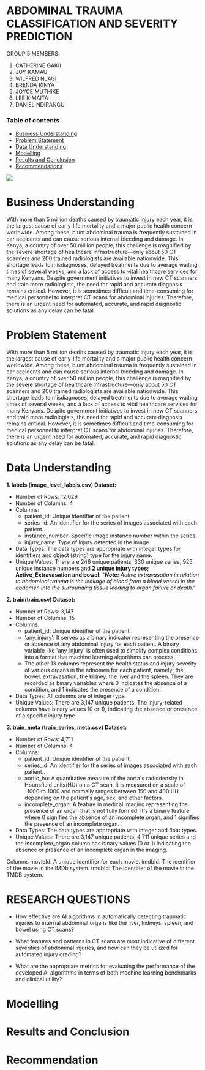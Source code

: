 # ABDOMINAL TRAUMA CLASSIFICATION AND SEVERITY PREDICTION
GROUP 5 MEMBERS:

1. CATHERINE GAKII 
2. JOY KAMAU
3. WILFRED NJAGI
4. BRENDA KINYA
5. JOYCE MUTHIKE
6. LEE KIMAITA
7. DANIEL NDIRANGU

### Table of contents 
 - [Business Understanding](#Business-Understanding)
 - [Problem Statement](Problem-statement)
 - [Data Understanding](#Data-Understanding)
 - [Modelling](#Modelling)
 - [Results and Conclusion](#Results-and-Conclusion)
 - [Recommendations](#Recommendations)
 
 ![](.png)

# Business Understanding
With more than 5 million deaths caused by traumatic injury each year, it is the largest cause of early-life mortality and a major public health concern worldwide. Among these, blunt abdominal trauma is frequently sustained in car accidents and can cause serious internal bleeding and damage. In Kenya, a country of over 50 million people, this challenge is magnified by the severe shortage of healthcare infrastructure—only about 50 CT scanners and 200 trained radiologists are available nationwide. This shortage leads to misdiagnoses, delayed treatments due to average waiting times of several weeks, and a lack of access to vital healthcare services for many Kenyans. Despite government initiatives to invest in new CT scanners and train more radiologists, the need for rapid and accurate diagnosis remains critical. However, it is sometimes difficult and time-consuming for medical personnel to interpret CT scans for abdominal injuries. Therefore, there is an urgent need for automated, accurate, and rapid diagnostic solutions as any delay can be fatal.

# Problem Statement
With more than 5 million deaths caused by traumatic injury each year, it is the largest cause of early-life mortality and a major public health concern worldwide. Among these, blunt abdominal trauma is frequently sustained in car accidents and can cause serious internal bleeding and damage. In Kenya, a country of over 50 million people, this challenge is magnified by the severe shortage of healthcare infrastructure—only about 50 CT scanners and 200 trained radiologists are available nationwide. This shortage leads to misdiagnoses, delayed treatments due to average waiting times of several weeks, and a lack of access to vital healthcare services for many Kenyans. Despite government initiatives to invest in new CT scanners and train more radiologists, the need for rapid and accurate diagnosis remains critical. However, it is sometimes difficult and time-consuming for medical personnel to interpret CT scans for abdominal injuries. Therefore, there is an urgent need for automated, accurate, and rapid diagnostic solutions as any delay can be fatal.

# Data Understanding
**1. labels (image_level_labels.csv) Dataset:**

- Number of Rows: 12,029
- Number of Columns: 4
- Columns:
    - patient_id: Unique identifier of the patient.
    - series_id: An identifier for the series of images associated with each patient..
    - instance_number: Specific image instance number within the series.
    - injury_name: Type of injury detected in the image.
- Data Types: The data types are appropriate with integer types for identifiers and object (string) type for the injury name.
- Unique Values: There are 246 unique patients, 330 unique series, 925 unique instance numbers and **2 unique injury types;  Active_Extravasation and bowel.**
  "***Note:*** *Active extravasation in relation to abdominal trauma is the leakage of blood from a blood vessel in the abdomen into the surrounding tissue leading to organ failure or death."*

**2. train(train.csv) Dataset:**

- Number of Rows: 3,147
- Number of Columns: 15
- Columns:
    - patient_id: Unique identifier of the patient.
    - 'any_injury': It serves as a binary indicator representing the presence or absence of any abdominal injury for each patient. A binary variable like 'any_injury' is often used to simplify complex conditions into a format that machine learning algorithms can process.
    - The other 13 columns represent the health status and injury severity of various organs in the adnomen for each patient, namely; the bowel, extravasation, the kidney, the liver and the spleen. They are recorded as binary variables where 0 indicates the absence of a condition, and 1 indicates the presence of a condition.
- Data Types: All columns are of integer type.
- Unique Values: There are 3,147 unique patients. The injury-related columns have binary values (0 or 1), indicating the absence or presence of a specific injury type.

**3. train_meta (train_series_meta.csv) Dataset:**

- Number of Rows: 4,711
- Number of Columns: 4
- Columns:
    - patient_id: Unique identifier of the patient.
    - series_id: An identifier for the series of images associated with each patient..
    - aortic_hu: A quantitative measure of the aorta's radiodensity in  Hounsfield units(HU) on a CT scan. It is measured on a scale of -1000 to 1000 and normally ranges between 150 and 400 HU depending on the patient's age, sex, and other factors.
    - incomplete_organ: A feature in medical imaging representing the presence of an organ that is not fully formed. It's a binary feature where 0 signifies the absence of an incomplete organ, and 1 signifies the presence of an incomplete organ.
- Data Types: The data types are appropriate with integer and float types.
- Unique Values: There are 3,147 unique patients, 4,711 unique series and the incomplete_organ column has binary values (0 or 1) indicating the absence or presence of an incomplete organ in the imaging.

Columns
movieId: A unique identifier for each movie.
imdbId: The identifier of the movie in the IMDb system.
tmdbId: The identifier of the movie in the TMDB system.

# RESEARCH QUESTIONS

* How effective are AI algorithms in automatically detecting traumatic injuries to internal abdominal organs like the liver, kidneys, spleen, and bowel using CT scans?

* What features and patterns in CT scans are most indicative of different severities of abdominal injuries, and how can they be utilized for automated injury grading?

* What are the appropriate metrics for evaluating the performance of the developed AI algorithms in terms of both machine learning benchmarks and clinical utility?

# Modelling

     
# Results and Conclusion

# Recommendation
